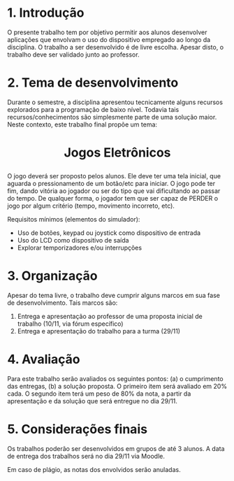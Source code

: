 # 1. Introdução
O presente trabalho tem por objetivo permitir aos alunos desenvolver aplicações que envolvam o uso do dispositivo empregado ao longo da disciplina. O trabalho a ser desenvolvido é de livre escolha. Apesar disto, o trabalho deve ser validado junto ao professor.

# 2. Tema de desenvolvimento
Durante o semestre, a disciplina apresentou tecnicamente alguns recursos explorados para a programação de baixo nível. Todavia tais recursos/conhecimentos são simplesmente parte de uma solução maior. Neste contexto, este trabalho final propõe um tema:

# <p align="center"> Jogos Eletrônicos </p>

O jogo deverá ser proposto pelos alunos. Ele deve ter uma tela inicial, que aguarda o pressionamento de um botão/etc para iniciar. O jogo pode ter fim, dando vitória ao jogador ou ser do tipo que vai dificultando ao passar do tempo. De qualquer forma, o jogador tem que ser capaz de PERDER o jogo por algum critério (tempo, movimento incorreto, etc).

Requisitos mínimos (elementos do simulador):

- Uso de botões, keypad ou joystick como dispositivo de entrada
- Uso do LCD como dispositivo de saída
- Explorar temporizadores e/ou interrupções



# 3. Organização
Apesar do tema livre, o trabalho deve cumprir alguns marcos em sua fase de desenvolvimento. Tais marcos são:

1. Entrega e apresentação ao professor de uma proposta inicial de trabalho (10/11, via fórum específico)
2. Entrega e apresentação do trabalho para a turma (29/11)

# 4. Avaliação
Para este trabalho serão avaliados os seguintes pontos: (a) o cumprimento das entregas, (b) a solução proposta. O primeiro item será avaliado em 20% cada. O segundo item terá um peso de 80% da nota, a partir da apresentação e da solução que será entregue no dia 29/11.

# 5. Considerações finais
Os trabalhos poderão ser desenvolvidos em grupos de até 3 alunos. A data de entrega dos trabalhos será no dia 29/11 via Moodle.

Em caso de plágio, as notas dos envolvidos serão anuladas.

